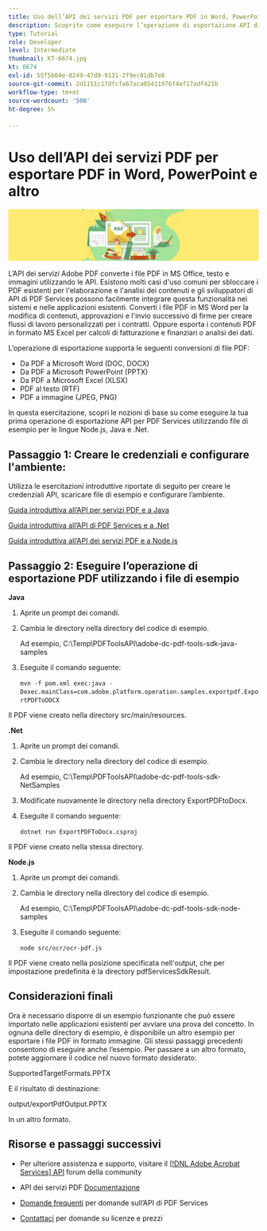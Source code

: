 ```yaml
---
title: Uso dell’API dei servizi PDF per esportare PDF in Word, PowerPoint e altro
description: Scoprite come eseguire l’operazione di esportazione API di PDF Services utilizzando file di esempio per le lingue Node.js, Java e .Net
type: Tutorial
role: Developer
level: Intermediate
thumbnail: KT-6674.jpg
kt: 6674
exl-id: 55f5b04e-0249-47d9-9131-2f9ec01db7e8
source-git-commit: 2d1151c17dfcfa67aca05411976f4ef17adf421b
workflow-type: tm+mt
source-wordcount: '500'
ht-degree: 5%

---
```


# Uso dell’API dei servizi PDF per esportare PDF in Word, PowerPoint e altro

![Crea immagine PDF Hero](assets/ExportPDF_hero.jpg)

L’API dei servizi Adobe PDF converte i file PDF in MS Office, testo e immagini utilizzando le API. Esistono molti casi d&#39;uso comuni per sbloccare i PDF esistenti per l&#39;elaborazione e l&#39;analisi dei contenuti e gli sviluppatori di API di PDF Services possono facilmente integrare questa funzionalità nei sistemi e nelle applicazioni esistenti. Converti i file PDF in MS Word per la modifica di contenuti, approvazioni e l&#39;invio successivo di firme per creare flussi di lavoro personalizzati per i contratti. Oppure esporta i contenuti PDF in formato MS Excel per calcoli di fatturazione e finanziari o analisi dei dati.

L’operazione di esportazione supporta le seguenti conversioni di file PDF:

* Da PDF a Microsoft Word (DOC, DOCX)
* Da PDF a Microsoft PowerPoint (PPTX)
* Da PDF a Microsoft Excel (XLSX)
* PDF al testo (RTF)
* PDF a immagine (JPEG, PNG)

In questa esercitazione, scopri le nozioni di base su come eseguire la tua prima operazione di esportazione API per PDF Services utilizzando file di esempio per le lingue Node.js, Java e .Net.

## Passaggio 1: Creare le credenziali e configurare l&#39;ambiente:

Utilizza le esercitazioni introduttive riportate di seguito per creare le credenziali API, scaricare file di esempio e configurare l’ambiente.

[Guida introduttiva all’API per servizi PDF e a Java](gettingstartedjava.md)

[Guida introduttiva all’API di PDF Services e a .Net](gettingstartednet.md)

[Guida introduttiva all’API dei servizi PDF e a Node.js](createpdffromhtml.md)

## Passaggio 2: Eseguire l’operazione di esportazione PDF utilizzando i file di esempio

**Java**

1. Aprite un prompt dei comandi.

1. Cambia le directory nella directory del codice di esempio.

   Ad esempio, C:\Temp\PDFToolsAPI\adobe-dc-pdf-tools-sdk-java-samples

1. Eseguite il comando seguente:

   `mvn -f pom.xml exec:java -Dexec.mainClass=com.adobe.platform.operation.samples.exportpdf.ExportPDFToDOCX`

Il PDF viene creato nella directory src/main/resources.

**.Net**

1. Aprite un prompt dei comandi.

1. Cambia le directory nella directory del codice di esempio.

   Ad esempio, C:\Temp\PDFToolsAPI\adobe-dc-pdf-tools-sdk-NetSamples

1. Modificate nuovamente le directory nella directory ExportPDFtoDocx.

1. Eseguite il comando seguente:

   `dotnet run ExportPDFToDocx.csproj`

Il PDF viene creato nella stessa directory.

**Node.js**

1. Aprite un prompt dei comandi.

1. Cambia le directory nella directory del codice di esempio.

   Ad esempio, C:\Temp\PDFToolsAPI\adobe-dc-pdf-tools-sdk-node-samples

1. Eseguite il comando seguente:

   `node src/ocr/ocr-pdf.js`

Il PDF viene creato nella posizione specificata nell&#39;output, che per impostazione predefinita è la directory pdfServicesSdkResult.

## Considerazioni finali

Ora è necessario disporre di un esempio funzionante che può essere importato nelle applicazioni esistenti per avviare una prova del concetto. In ognuna delle directory di esempio, è disponibile un altro esempio per esportare i file PDF in formato immagine. Gli stessi passaggi precedenti consentono di eseguire anche l’esempio. Per passare a un altro formato, potete aggiornare il codice nel nuovo formato desiderato:

SupportedTargetFormats.PPTX

E il risultato di destinazione:

output/exportPdfOutput.PPTX

In un altro formato.

## Risorse e passaggi successivi

* Per ulteriore assistenza e supporto, visitare il [[!DNL Adobe Acrobat Services] API](https://community.adobe.com/t5/document-cloud-sdk/bd-p/Document-Cloud-SDK?page=1&amp;sort=latest_replies&amp;filter=all) forum della community

* API dei servizi PDF [Documentazione](https://www.adobe.com/go/pdftoolsapi_doc)

* [Domande frequenti](https://community.adobe.com/t5/document-cloud-sdk/faq-for-document-services-pdf-tools-api/m-p/10726197) per domande sull’API di PDF Services

* [Contattaci](https://www.adobe.com/go/pdftoolsapi_requestform) per domande su licenze e prezzi
